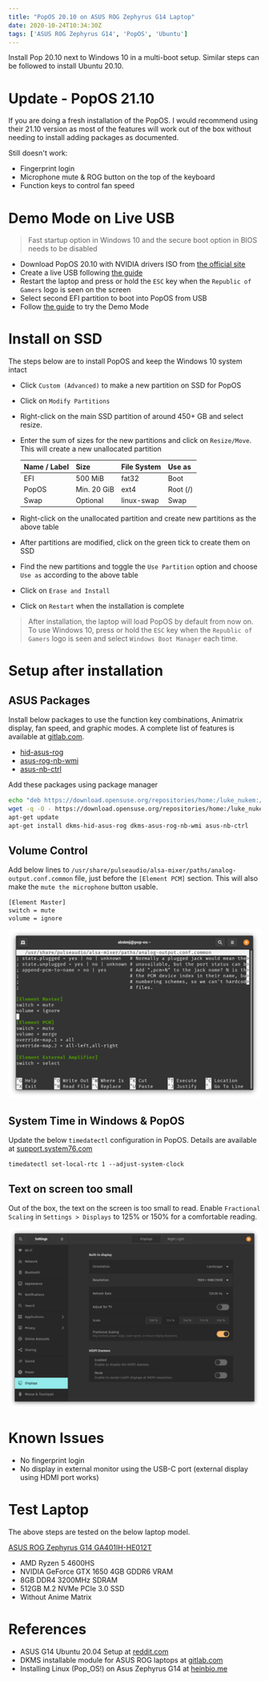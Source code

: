 ```yaml
---
title: "PopOS 20.10 on ASUS ROG Zephyrus G14 Laptop"
date: 2020-10-24T10:34:30Z
tags: ['ASUS ROG Zephyrus G14', 'PopOS', 'Ubuntu']
---
```


Install Pop 20.10 next to Windows 10 in a multi-boot setup. Similar steps can be followed to install Ubuntu 20.10.

# Update - PopOS 21.10
If you are doing a fresh installation of the PopOS. I would recommend using their 21.10 version as most of the features will work out of the box without needing to install adding packages as documented.

Still doesn't work:
- Fingerprint login
- Microphone mute & ROG button on the top of the keyboard
- Function keys to control fan speed

# Demo Mode on Live USB
> Fast startup option in Windows 10 and the secure boot option in BIOS needs to be disabled

- Download PopOS 20.10 with NVIDIA drivers ISO from [the official site](https://pop.system76.com/)
- Create a live USB following [the guide](https://support.system76.com/articles/live-disk/)
- Restart the laptop and press or hold the `ESC` key when the `Republic of Gamers` logo is seen on the screen
- Select second EFI partition to boot into PopOS from USB
- Follow [the guide](https://support.system76.com/articles/install-pop/) to try the Demo Mode 

# Install on SSD
The steps below are to install PopOS and keep the Windows 10 system intact

- Click `Custom (Advanced)` to make a new partition on SSD for PopOS
- Click on `Modify Partitions`
- Right-click on the main SSD partition of around 450+ GB and select resize.
- Enter the sum of sizes for the new partitions and click on `Resize/Move`. This will create a new unallocated partition

  | Name / Label | Size | File System | Use as |
  | --- | --- | --- | --- |
  | EFI | 500 MiB | fat32 | Boot |
  | PopOS | Min. 20 GiB | ext4 | Root (/) |
  | Swap | Optional | linux-swap | Swap | 

- Right-click on the unallocated partition and create new partitions as the above table
- After partitions are modified, click on the green tick to create them on SSD
- Find the new partitions and toggle the `Use Partition` option and choose `Use as` according to the above table
- Click on `Erase and Install`
- Click on `Restart` when the installation is complete

> After installation, the laptop will load PopOS by default from now on. To use Windows 10, press or hold the `ESC` key when the `Republic of Gamers` logo is seen and select `Windows Boot Manager` each time.

# Setup after installation

## ASUS Packages
Install below packages to use the function key combinations, Animatrix display, fan speed, and graphic modes. A complete list of features is available at [gitlab.com](https://gitlab.com/asus-linux/asus-nb-ctrl#implemented).
- [hid-asus-rog](https://gitlab.com/asus-linux/hid-asus-rog)
- [asus-rog-nb-wmi](https://gitlab.com/asus-linux/asus-rog-nb-wmihttps://gitlab.com/asus-linux/asus-rog-nb-wmi)
- [asus-nb-ctrl](https://gitlab.com/asus-linux/asus-nb-ctrl)

Add these packages using package manager
```bash
echo "deb https://download.opensuse.org/repositories/home:/luke_nukem:/asus/xUbuntu_20.04/ /" | sudo tee /etc/apt/sources.list.d/asus.list
wget -q -O - https://download.opensuse.org/repositories/home:/luke_nukem:/asus/xUbuntu_20.04/Release.key | sudo apt-key add -
apt-get update
apt-get install dkms-hid-asus-rog dkms-asus-rog-nb-wmi asus-nb-ctrl
```

## Volume Control
Add below lines to `/usr/share/pulseaudio/alsa-mixer/paths/analog-output.conf.common` file, just before the `[Element PCM]` section. This will also make the `mute the microphone` button usable.

```
[Element Master]
switch = mute
volume = ignore
```

![Pulse Audio Configuration](pulseaudio-config.png)

## System Time in Windows & PopOS
Update the below `timedatectl` configuration in PopOS. Details are available at [support.system76.com](https://support.system76.com/articles/dual-booting/)

```
timedatectl set-local-rtc 1 --adjust-system-clock
```

## Text on screen too small
Out of the box, the text on the screen is too small to read. Enable `Fractional Scaling` in `Settings > Displays` to 125% or 150% for a comfortable reading.

![Display Fractional Scaling](displays-fractional-scaling.png)

# Known Issues
- No fingerprint login
- No display in external monitor using the USB-C port (external display using HDMI port works)

# Test Laptop
The above steps are tested on the below laptop model.

[ASUS ROG Zephyrus G14 GA401IH-HE012T](https://amzn.to/35NWlNN)
- AMD Ryzen 5 4600HS
- NVIDIA GeForce GTX 1650 4GB GDDR6 VRAM
- 8GB DDR4 3200MHz SDRAM
- 512GB M.2 NVMe PCIe 3.0 SSD
- Without Anime Matrix

# References
- ASUS G14 Ubuntu 20.04 Setup at [reddit.com](https://www.reddit.com/r/ZephyrusG14/comments/id4e2d/asus_g14_ubuntu_2004_setup/)
- DKMS installable module for ASUS ROG laptops at [gitlab.com](https://gitlab.com/asus-linux/hid-asus-rog)
- Installing Linux (Pop_OS!) on Asus Zephyrus G14 at [heinbio.me](https://heinbio.me/blog/5f23042bee73aa31486bff7c)
